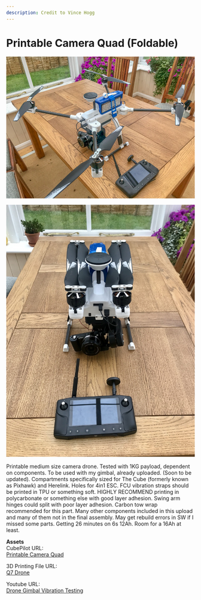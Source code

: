 ```yaml
---
description: Credit to Vince Hogg
---
```


# Printable Camera Quad \(Foldable\)



![](../.gitbook/assets/printable-camera-quad-1.jpeg)

![](../.gitbook/assets/printable-camera-quad-2.jpeg)

Printable medium size camera drone. Tested with 1KG payload, dependent on components. To be used with my gimbal, already uploaded. \(Soon to be updated\). Compartments specifically sized for The Cube \(formerly known as Pixhawk\) and Herelink. Holes for 4in1 ESC. FCU vibration straps should be printed in TPU or something soft. HIGHLY RECOMMEND printing in polycarbonate or something else with good layer adhesion. Swing arm hinges could split with poor layer adhesion. Carbon tow wrap recommended for this part. Many other components included in this upload and many of them not in the final assembly. May get rebuild errors in SW if I missed some parts. Getting 26 minutes on 6s 12Ah. Room for a 16Ah at least.  
  
**Assets**  
CubePilot URL:  
[Printable Camera Quad ](https://discuss.cubepilot.org/t/printable-camera-quad/3508)  
  
3D Printing File URL:  
[Q7 Drone](https://grabcad.com/library/q7-camera-drone-sony-axxxx-series-1)  
  
Youtube URL:  
[Drone Gimbal Vibration Testing](https://www.youtube.com/watch?v=E0OPrHs6smE)  


  
  


  


